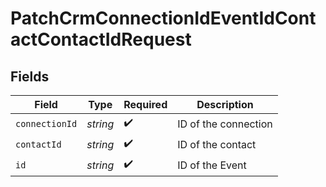 # PatchCrmConnectionIdEventIdContactContactIdRequest


## Fields

| Field                | Type                 | Required             | Description          |
| -------------------- | -------------------- | -------------------- | -------------------- |
| `connectionId`       | *string*             | :heavy_check_mark:   | ID of the connection |
| `contactId`          | *string*             | :heavy_check_mark:   | ID of the contact    |
| `id`                 | *string*             | :heavy_check_mark:   | ID of the Event      |